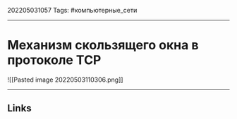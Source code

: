202205031057
Tags: #компьютерные_сети

---

# Механизм скользящего окна в протоколе TCP
![[Pasted image 20220503110306.png]]

---
## Links